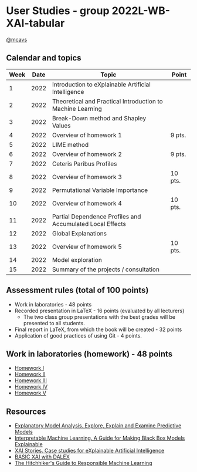 # User Studies - group 2022L-WB-XAI-tabular

[@mcavs](https://github.com/mcavs)

## Calendar and topics

| Week | Date          | Topic                                                            | Point |
|------|---------------|------------------------------------------------------------------|-------|
|  1   | 2022          | Introduction to eXplainable Artificial Intelligence              |       |
|  2   | 2022          | Theoretical and Practical Introduction to Machine Learning       |       |
|  3   | 2022          | Break-Down method and Shapley Values                             |       |
|  4   | 2022          | Overview of homework 1                                           | 9 pts.|
|  5   | 2022          | LIME method                                                      |       |
|  6   | 2022          | Overview of homework 2                                           | 9 pts.|
|  7   | 2022          | Ceteris Paribus Profiles                                         |       |
|  8   | 2022          | Overview of homework 3                                           |10 pts.|
|  9   | 2022          | Permutational Variable Importance                                |       |
| 10   | 2022          | Overview of homework 4                                           |10 pts.|
| 11   | 2022          | Partial Dependence Profiles and Accumulated Local Effects        |       |
| 12   | 2022          | Global Explanations                                              |       |
| 13   | 2022          | Overview of homework 5                                           |10 pts.|
| 14   | 2022          | Model exploration                                                |       |
| 15   | 2022          | Summary of the projects / consultation                           |       |


## Assessment rules (total of 100 points)
* Work in laboratories - 48 points
* Recorded presentation in LaTeX - 16 points (evaluated by all lecturers)
  * The two class group presentations with the best grades will be presented to all students.
* Final report in LaTeX, from which the book will be created - 32 points
* Application of good practices of using Git - 4 points.


## Work in laboratories (homework) - 48 points
* [Homework I  ](https://github.com/mini-pw/2022L-WB-XAI-tabular/tree/main/Homeworks/Homework-I)   
* [Homework II ](https://github.com/mini-pw/2022L-WB-XAI-tabular/tree/main/Homeworks/Homework-II)
* [Homework III](https://github.com/mini-pw/2022L-WB-XAI-tabular/tree/main/Homeworks/Homework-III)
* [Homework IV ](https://github.com/mini-pw/2022L-WB-XAI-tabular/tree/main/Homeworks/Homework-IV)
* [Homework V  ](https://github.com/mini-pw/2022L-WB-XAI-tabular/tree/main/Homeworks/Homework-V)

## Resources

* [Explanatory Model Analysis. Explore, Explain and Examine Predictive Models](https://ema.drwhy.ai/)
* [Interpretable Machine Learning. A Guide for Making Black Box Models Explainable](https://christophm.github.io/interpretable-ml-book/)
* [XAI Stories. Case studies for eXplainable Artificial Intelligence](https://pbiecek.github.io/xai_stories/)
* [BASIC XAI with DALEX](https://medium.com/responsibleml/tagged/basic-xai)
* [The Hitchhiker's Guide to Responsible Machine Learning](https://betaandbit.github.io/RML/)
